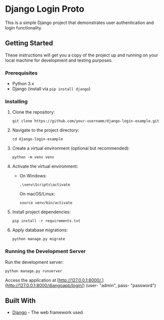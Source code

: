 # Django Login Proto

This is a simple Django project that demonstrates user authentication and login functionality.

## Getting Started

These instructions will get you a copy of the project up and running on your local machine for development and testing purposes.

### Prerequisites

- Python 3.x
- Django (install via `pip install django`)

### Installing

1. Clone the repository:
    
    
    `git clone https://github.com/your-username/django-login-example.git`
    
2. Navigate to the project directory:
    
    
    `cd django-login-example`
    
3. Create a virtual environment (optional but recommended):
    
    
    `python -m venv venv`
    
4. Activate the virtual environment:
    
    - On Windows:
        
        
        `.\venv\Scripts\activate`
        
        On macOS/Linux:
        
        
        `source venv/bin/activate`
        
5. Install project dependencies:
    
    
    `pip install -r requirements.txt`
    
6. Apply database migrations:
    
    
    `python manage.py migrate`
    

### Running the Development Server

Run the development server:


`python manage.py runserver`

Access the application at [http://127.0.0.1:8000/.](http://127.0.0.1:8000/djangoapp/login/)
(user- "admin", pass- "password")

## Built With

- [Django](https://www.djangoproject.com/) - The web framework used

